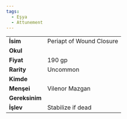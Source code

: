 ```yaml
---
tags:
  - Eşya
  - Attunement
---  
```

  
|  |  |  
|---|---|  
| **İsim** | Periapt of Wound Closure|  
| **Okul** | |  
| **Fiyat** | 190 gp|  
| **Rarity** | Uncommon|  
| **Kimde** | |  
| **Menşei** | Vilenor Mazgan|  
| **Gereksinim** | |  
| **İşlev** | Stabilize if dead|  
